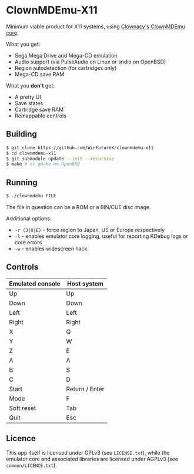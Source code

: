 # ClownMDEmu-X11

Minimum viable product for X11 systems, using [Clownacy's ClownMDEmu core](https://github.com/Clownacy/clownmdemu-core).

What you get:
- Sega Mega Drive and Mega-CD emulation
- Audio support (via PulseAudio on Linux or sndio on OpenBSD)
- Region autodetection (for cartridges only)
- Mega-CD save RAM

What you **don't** get:
- A pretty UI
- Save states
- Cartridge save RAM
- Remappable controls

## Building

``` bash
$ git clone https://github.com/WinFutureX/clownmdemu-x11
$ cd clownmdemu-x11
$ git submodule update --init --recursive
$ make # or gmake on OpenBSD
```

## Running

``` bash
$ ./clownmdemu FILE
```

The file in question can be a ROM or a BIN/CUE disc image.

Additional options:
- `-r (J|U|E)` - force region to Japan, US or Europe respectively
- `-l` - enables emulator core logging, useful for reporting KDebug logs or core errors
- `-w` - enables widescreen hack

## Controls

| Emulated console | Host system    |
| ---------------- | -------------- |
| Up               | Up             |
| Down             | Down           |
| Left             | Left           |
| Right            | Right          |
| X                | Q              |
| Y                | W              |
| Z                | E              |
| A                | A              |
| B                | S              |
| C                | D              |
| Start            | Return / Enter |
| Mode             | F              |
| Soft reset       | Tab            |
| Quit             | Esc            |

## Licence

This app itself is licensed under GPLv3 (see `LICENSE.txt`), while the emulator core and associated libraries are licensed under AGPLv3 (see `common/LICENCE.txt`).
